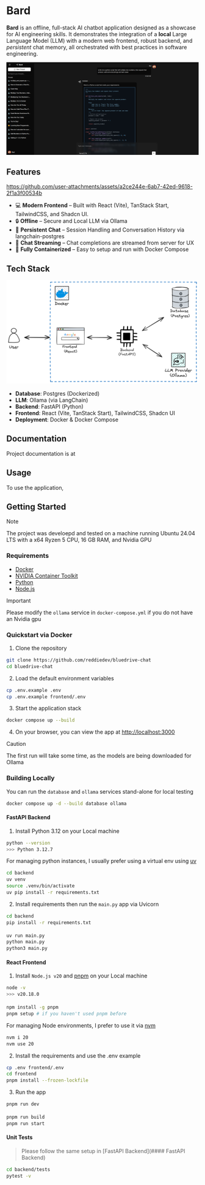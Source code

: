 # Bard
__Bard__ is an offline, full-stack AI chatbot application designed as a showcase for AI engineering skills. It demonstrates the integration of a __local__ Large Language Model (LLM) with a modern web frontend, robust backend, and _persistent_ chat memory, all orchestrated with best practices in software engineering.

![Banner](/media/banner.png?raw=true)

## **Features**
https://github.com/user-attachments/assets/a2ce244e-6ab7-42ed-9618-2f1a3f00534b

- 💻 **Modern Frontend** – Built with React (Vite), TanStack Start, TailwindCSS, and Shadcn UI.
- 🔒 **Offline** – Secure and Local LLM via Ollama
- 💾 **Persistent Chat** – Session Handling and Conversation History via langchain-postgres
- 🚀 **Chat Streaming** – Chat completions are streamed from server for UX
- 🐳 **Fully Containerized** – Easy to setup and run with Docker Compose

## Tech Stack
![Tech Stack](/media/stack.png?raw=true)

- **Database**: Postgres (Dockerized)
- **LLM**: Ollama (via LangChain)
- **Backend**: FastAPI (Python)
- **Frontend**: React (Vite, TanStack Start), TailwindCSS, Shadcn UI
- **Deployment**: Docker & Docker Compose

## Documentation
Project documentation is at 

## Usage
To use the application, 

## Getting Started
> [!NOTE]
> The project was develoepd and tested on a machine running Ubuntu 24.04 LTS with a x64 Ryzen 5 CPU, 16 GB RAM, and Nvidia GPU

### Requirements

- [Docker](https://docs.docker.com/engine/install/ubuntu/) 
- [NVIDIA Container Toolkit](https://docs.nvidia.com/datacenter/cloud-native/container-toolkit/latest/install-guide.html)
- [Python](https://www.python.org/)
- [Node.js](https://nodejs.org/en)

> [!Important]
> Please modify the `ollama` service in `docker-compose.yml` if you do not have an Nvidia gpu

### Quickstart via Docker
1. Clone the repository
```bash
git clone https://github.com/reddiedev/bluedrive-chat 
cd bluedrive-chat
```
2. Load the default environment variables 
```bash
cp .env.example .env
cp .env.example frontend/.env
```
3. Start the application stack
```bash
docker compose up --build
```
4. On your browser, you can view the app at [http://localhost:3000](http://localhost:3000)

> [!CAUTION]
> The first run will take some time, as the models are being downloaded for Ollama



### Building Locally
You can run the `database` and `ollama` services stand-alone for local testing
```bash
docker compose up -d --build database ollama
```
#### FastAPI Backend
1. Install Python 3.12 on your Local machine
```bash
python --version
>>> Python 3.12.7
```
For managing python instances, I usually prefer using a virtual env using [uv](https://docs.astral.sh/uv/getting-started/installation/#standalone-installer)
```bash
cd backend
uv venv 
source .venv/bin/activate
uv pip install -r requirements.txt
```

2. Install requirements then run the `main.py` app via Uvicorn
```bash
cd backend
pip install -r requirements.txt

uv run main.py
python main.py
python3 main.py
```

#### React Frontend
1. Install `Node.js v20` and [pnpm](https://pnpm.io/) on your Local machine
```bash
node -v
>>> v20.18.0

npm install -g pnpm
pnpm setup # if you haven't used pnpm before
```
For managing Node environments, I prefer to use it via [nvm](https://github.com/nvm-sh/nvm)
```bash
nvm i 20
nvm use 20
```
2. Install the requirements and use the .env example
```bash
cp .env frontend/.env
cd frontend
pnpm install --frozen-lockfile
```

3. Run the app
```bash
pnpm run dev

pnpm run build
pnpm run start
```

#### Unit Tests
> Please follow the same setup in [FastAPI Backend](#### FastAPI Backend)
```bash
cd backend/tests
pytest -v
```